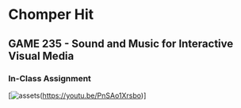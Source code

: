 # Chomper Hit
## GAME 235 - Sound and Music for Interactive Visual Media  
### In-Class Assignment

[![assets](https://github.com/andraiorgules/ChomperHit/blob/main/assets/ChomperHitThumbnail.png)(https://youtu.be/PnSAo1Xrsbo)]
